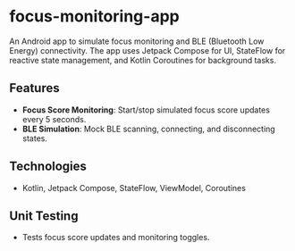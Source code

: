 # focus-monitoring-app

An Android app to simulate focus monitoring and BLE (Bluetooth Low Energy) connectivity. The app uses Jetpack Compose for UI, StateFlow for reactive state management, and Kotlin Coroutines for background tasks.

## Features

- **Focus Score Monitoring**: Start/stop simulated focus score updates every 5 seconds.
- **BLE Simulation**: Mock BLE scanning, connecting, and disconnecting states.

## Technologies

- Kotlin, Jetpack Compose, StateFlow, ViewModel, Coroutines

## Unit Testing

- Tests focus score updates and monitoring toggles.


